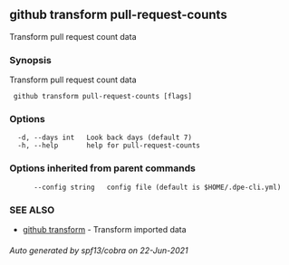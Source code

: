 ##  github transform pull-request-counts

Transform pull request count data

### Synopsis

Transform pull request count data

```
 github transform pull-request-counts [flags]
```

### Options

```
  -d, --days int   Look back days (default 7)
  -h, --help       help for pull-request-counts
```

### Options inherited from parent commands

```
      --config string   config file (default is $HOME/.dpe-cli.yml)
```

### SEE ALSO

* [ github transform](_github_transform.md)	 - Transform imported data

###### Auto generated by spf13/cobra on 22-Jun-2021
